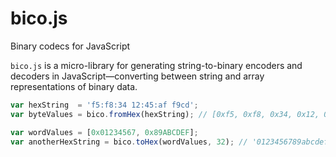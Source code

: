 # bico.js
Binary codecs for JavaScript

`bico.js` is a micro-library for generating string-to-binary encoders and decoders in JavaScript&mdash;converting between string and array representations of binary data.

```javascript
var hexString  = 'f5:f8:34 12:45:af f9cd';
var byteValues = bico.fromHex(hexString); // [0xf5, 0xf8, 0x34, 0x12, 0x45, 0xaf, 0xf9, 0xcd]

var wordValues = [0x01234567, 0x89ABCDEF];
var anotherHexString = bico.toHex(wordValues, 32); // '0123456789abcdef'
```
